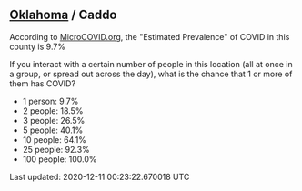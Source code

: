 
## [Oklahoma](/united-states/oklahoma) / Caddo

According to [MicroCOVID.org](http://microcovid.org),
the "Estimated Prevalence" of COVID in this county is 9.7%

If you interact with a certain number of people in this location
(all at once in a group, or spread out across the day), what is the chance that
1 or more of them has COVID?

- 1 person: 9.7%
- 2 people: 18.5%
- 3 people: 26.5%
- 5 people: 40.1%
- 10 people: 64.1%
- 25 people: 92.3%
- 100 people: 100.0%

Last updated: 2020-12-11 00:23:22.670018 UTC
